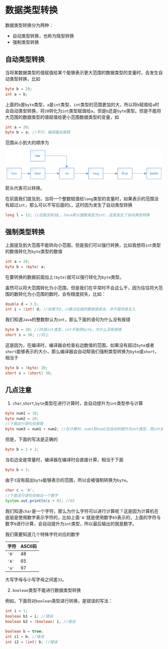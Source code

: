 # 数据类型转换

数据类型转换分为两种：

- 自动类型转换，也称为隐型转换
- 强制类型转换

## 自动类型转换

当将某数据类型的值赋值给某个能够表示更大范围的数据类型的变量时，会发生自动类型转换，比如

```java
byte b = 20;
int a = b;
```

上面的`b`是`byte`类型，`a`是`int`类型，`int`类型的范围更加的大，所以将`b`赋值给`a`时会自动类型转换，将`20`转化为`int`类型赋值给`a`，但是`b`还是`byte`类型。但是不能将大范围的数据类型的值赋值给更小范围数据类型的变量，如

```java
int a = 20;
byte b = a; //不行，编译器会报错
```

范围从小到大的顺序为

<img src="images/数据类型转换.png">

箭头代表可以转换。

在前面我们提及到，当将一个整数赋值给`long`类型的变量时，如果表示的范围没有超过`int`，那么可以不写后面的`L`，这时因为发生了自动类型转换

```java
long l = 12; //后面没有加L，Java默认整数类型为int，这里发生了自动类型转换
```


## 强制类型转换

上面提及到大范围不能转向小范围，但是我们可以强行转换，比如我想将`int`类型的数值转化为`byte`类型的数值

```java
int a = 20;
byte b = (byte) a;
```

在要转换的数据前面加上`(byte)`就可以强行转化为`byte`类型。

虽然可以将大范围转化为小范围，但是我们在平常时不会这么干，因为往往将大范围的数转化为小范围的数时，会有精度损失，比如：

```java
double d = 3.5;
int i = (int) d; //结果为3，小数点后面的数直接舍去，并不是四舍五入
```

我们知道`Java`的整数默认为`int`，那么下面的语句为什么没有报错

```java
byte b = 20; //20是int类型，int不能转byte，为什么没有报错
short s = 30; //同上
```

这是因为，在编译时，编译器会检查右边数值的范围，如果没有超过`byte`或者`short`能够表示的大小，那么编译器会自动帮我们强制类型转换为`byte`或`short`，相当于

```java
byte b = (byte) 20;
short s = (short) 30;
```

## 几点注意

1. `char`,`short`,`byte`类型在进行计算时，会自动提升为`int`类型参与计算

```java
byte num1 = 10;
byte num2 = 20;
//下面这行语句会报错
byte num3 = num1 + num2; //在计算时，num1和num2会自动的提升为int类型，而int类型不能转为byte，所以会报错
```

但是，下面的写法是正确的

```java
byte b = 1 + 2;
```

当右边全是常量时，编译器在编译时会直接计算，相当于下面

```java
byte b = 3;
```

由于`3`没有超出`byte`能够表示的范围，所以会被强制转换为`byte`。

```java
char c = 'A';
//下面这行语句会输出一个数字
System.out.println(c + 0); //65
```

我们知道`char`是一个字符，那么为什么字符可以进行计算呢？这是因为计算机在底层是使用数字表示字符的，比如上面`'A'`就是使用数字`65`表示的，上面的字符与数字`0`进行计算，会自动提升为`int`类型，所以最后输出的就是数字。

我们需要知道几个特殊字符对应的数字

| 字符  | ASCII码 |
| ----- | ------- |
| `'0'` | 48      |
| `'A'` | 65      |
| `'a'` | 97      |
大写字母与小写字母之间差`32`。

2. `boolean`类型不能进行数据类型转换

例如，下面将对`boolean`类型进行转换，是错误的写法：

```java
int i = 1;
boolean b1 = i; //错误
boolean b2 = (boolean) i; //错误
```

```java
boolean b = true;
int i1 = b; //错误
int i2 = (int) b; //错误
```

